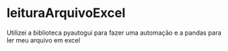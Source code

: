 # leituraArquivoExcel
Utilizei a biblioteca pyautogui para fazer uma automação e a pandas para ler meu arquivo em excel
